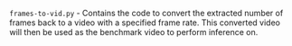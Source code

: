 `frames-to-vid.py` - Contains the code to convert the extracted number of frames back to a video with a specified frame rate. This converted video will then be used as the benchmark video to perform inference on.
